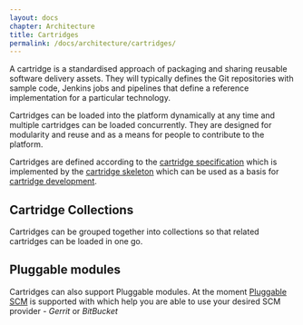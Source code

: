 ```yaml
---
layout: docs
chapter: Architecture
title: Cartridges 
permalink: /docs/architecture/cartridges/
---
```


A cartridge is a standardised approach of packaging and sharing reusable software delivery assets. They will typically defines the Git repositories with sample code, Jenkins jobs and pipelines that define a reference implementation for a particular technology.

Cartridges can be loaded into the platform dynamically at any time and multiple cartridges can be loaded concurrently. They are designed for modularity and reuse and as a means for people to contribute to the platform.

Cartridges are defined according to the [cartridge specification](https://github.com/Accenture/adop-cartridge-specification) which is implemented by the [cartridge skeleton](https://github.com/Accenture/adop-cartridge-skeleton) which can be used as a basis for [cartridge development](/adop-docker-compose/docs/developing/cartridges/).

## Cartridge Collections
Cartridges can be grouped together into collections so that related cartridges can be loaded in one go.

## Pluggable modules
Cartridges can also support Pluggable modules. At the moment [Pluggable SCM](https://accenture.github.io/adop-cartridges-cookbook/docs/recipes/adding-a-pluggable-scm/) is supported with which help you are able to use your desired SCM provider - _Gerrit_ or _BitBucket_
